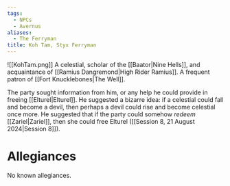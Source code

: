 ```yaml
---
tags:
  - NPCs
  - Avernus
aliases:
  - The Ferryman
title: Koh Tam, Styx Ferryman
---
```

![[KohTam.png]]
A celestial, scholar of the [[Baator|Nine Hells]], and acquaintance of [[Ramius Dangremond|High Rider Ramius]]. A frequent patron of [[Fort Knucklebones|The Well]].

The party sought information from him, or any help he could provide in freeing [[Elturel|Elturel]]. He suggested a bizarre idea: if a celestial could fall and become a devil, then perhaps a devil could rise and become celestial once more. He suggested that if the party could somehow *redeem* [[Zariel|Zariel]], then she could free Elturel ([[Session 8, 21 August 2024|Session 8]]).
# Allegiances
No known allegiances.